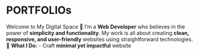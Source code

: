 # PORTFOLIOs
 Welcome to My Digital Space 💜    I’m a **Web Developer** who believes in the power of **simplicity and functionality**. My work is all about creating **clean, responsive, and user-friendly** websites using straightforward technologies.    🚀 **What I Do:**   - Craft **minimal yet impactful** website

